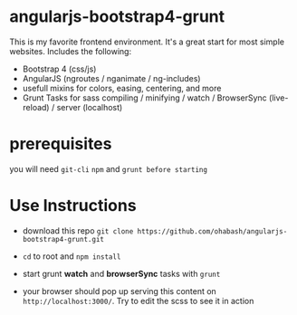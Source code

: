 # angularjs-bootstrap4-grunt

This is my favorite frontend environment. It's a great start for most simple websites. Includes the following:

 * Bootstrap 4 (css/js)
 * AngularJS (ngroutes / nganimate / ng-includes)
 * usefull mixins for colors, easing, centering, and more
 * Grunt Tasks for sass compiling / minifying / watch / BrowserSync (live-reload) / server (localhost)

# prerequisites
you will need `git-cli` `npm` and `grunt before starting`


# Use Instructions

* download this repo `git clone https://github.com/ohabash/angularjs-bootstrap4-grunt.git`

* `cd` to root and `npm install`

* start grunt __watch__ and __browserSync__ tasks with `grunt`

* your browser should pop up serving this content on `http://localhost:3000/`. Try to edit the scss to see it in action